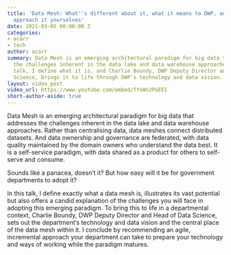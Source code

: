 ```yaml
---
title: 'Data Mesh: What''s different about it, what it means to DWP, and how you might
  approach it yourselves'
date: 2021-03-05 00:00:00 Z
categories:
- acarr
- tech
author: acarr
summary: Data Mesh is an emerging architectural paradigm for big data that addresses
  the challenges inherent in the data lake and data warehouse approaches. In this
  talk, I define what it is, and Charlie Boundy, DWP Deputy Director and Head of Data
  Science, brings it to life through DWP's technology and data vision.
layout: video_post
video_url: https://www.youtube.com/embed/fYsWnJPGEEI
short-author-aside: true
---
```


Data Mesh is an emerging architectural paradigm for big data that addresses the challenges inherent in the data lake and data warehouse approaches. Rather than centralising data, data meshes connect distributed datasets. And data ownership and governance are federated, with data quality maintained by the domain owners who understand the data best. It is a self-service paradigm, with data shared as a product for others to self-serve and consume.

Sounds like a panacea, doesn’t it? But how easy will it be for government departments to adopt it?

In this talk, I define exactly what a data mesh is, illustrates its vast potential but also offers a candid explanation of the challenges you will face in adopting this emerging paradigm. To bring this to life in a departmental context, Charlie Boundy, DWP Deputy Director and Head of Data Science, sets out the department’s technology and data vision and the central place of the data mesh within it. I conclude by recommending an agile, incremental approach your department can take to prepare your technology and ways of working while the paradigm matures.
